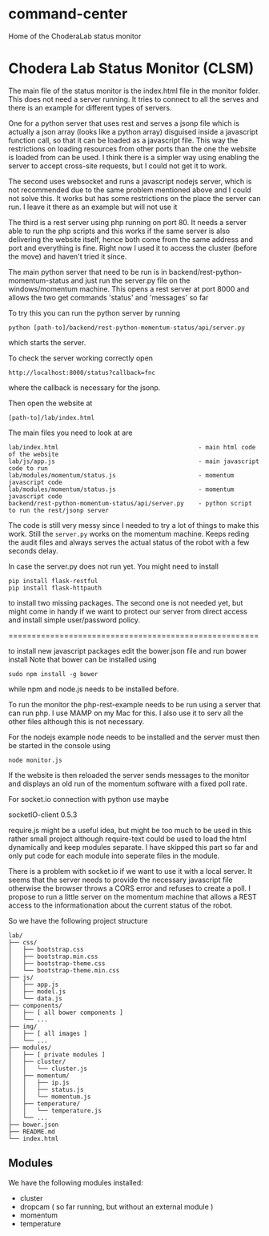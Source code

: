 command-center
==============

Home of the ChoderaLab status monitor

# Chodera Lab Status Monitor (CLSM)

The main file of the status monitor is the index.html file in the monitor folder. This does not need a server running. It tries to connect to all the serves and there is an example for different types of servers. 

One for a python server that uses rest and serves a jsonp file which is actually a json array (looks like a python array) disguised inside a javascript function call, so that it can be loaded as a javascript file. This way the restrictions on loading resources from other ports than the one the website is loaded from can be used. I think there is a simpler way using enabling the server to accept cross-site requests, but I could not get it to work.

The second uses websocket and runs a javascript nodejs server, which is not recommended due to the same problem mentioned above and I could not solve this. It works but has some restrictions on the place the server can run. I leave it there as an example but will not use it

The third is a rest server using php running on port 80. It needs a server able to run the php scripts and this works if the same server is also delivering the website itself, hence both come from the same address and port and everything is fine. Right now I used it to access the cluster (before the move) and haven't tried it since.

The main python server that need to be run is in backend/rest-python-momentum-status and just run the server.py file on the windows/momentum machine. This opens a rest server at port 8000 and allows the two get commands 'status' and 'messages' so far

To try this you can run the python server by running

```
python [path-to]/backend/rest-python-momentum-status/api/server.py
```

which starts the server. 

To check the server working correctly open

```
http://localhost:8000/status?callback=fnc
```

where the callback is necessary for the jsonp.

Then open the website at

```
[path-to]/lab/index.html
```

The main files you need to look at are
```
lab/index.html                                       - main html code of the website
lab/js/app.js                                        - main javascript code to run
lab/modules/momentum/status.js                       - momentum javascript code
lab/modules/momentum/status.js                       - momentum javascript code
backend/rest-python-momentum-status/api/server.py    - python script to run the rest/jsonp server
```

The code is still very messy since I needed to try a lot of things to make this work. Still the ```server.py``` works on the momentum
machine. Keeps reding the audit files and always serves the actual status of the robot with a few seconds delay.

In case the server.py does not run yet. You might need to install 

```
pip install flask-restful
pip install flask-httpauth
```

to install two missing packages. The second one is not needed yet, but might come in handy if we want to protect our server from direct
access and install simple user/password policy.

======================================================

to install new javascript packages edit the bower.json file and run bower install
Note that bower can be installed using

```
sudo npm install -g bower
```

while npm and node.js needs to be installed before.

To run the monitor the php-rest-example needs to be run using a server that can run php. I use MAMP on my Mac for this.
I also use it to serv all the other files although this is not necessary. 

For the nodejs example node needs to be installed and the server must then be started in the console using

```
node monitor.js
``` 

If the website is then reloaded the server sends messages to the monitor and displays an old run of the momentum software
with a fixed poll rate.

For socket.io connection with python use maybe

socketIO-client 0.5.3

require.js might be a useful idea, but might be too much to be used in this rather small project
although require-text could be used to load the html dynamically and keep modules separate.
I have skipped this part so far and only put code for each module into seperate files in the module.

There is a problem with socket.io if we want to use it with a local server. It seems that the server needs to 
provide the necessary javascript file otherwise the browser throws a CORS error and refuses to create a poll.
I propose to run a little server on the momentum machine that allows a REST access to the informationation about
the current status of the robot.

So we have the following project structure

```
lab/
├── css/
│   ├── bootstrap.css
│   ├── bootstrap.min.css
│   ├── bootstrap-theme.css
│   └── bootstrap-theme.min.css
├── js/
│   ├── app.js
│   ├── model.js
│   └── data.js
├── components/
│   ├── [ all bower components ]
│   └── ...
├── img/
│   ├── [ all images ]
│   └── ...
├── modules/
│   ├── [ private modules ]
│   ├── cluster/
│   │   └── cluster.js
│   ├── momentum/
│   │   ├── ip.js
│   │   ├── status.js
│   │   └── momentum.js
│   ├── temperature/
│   │   └── temperature.js
│   └── ...
├── bower.json
├── README.md
└── index.html
```

## Modules

We have the following modules installed:

- cluster
- dropcam ( so far running, but without an external module )
- momentum
- temperature